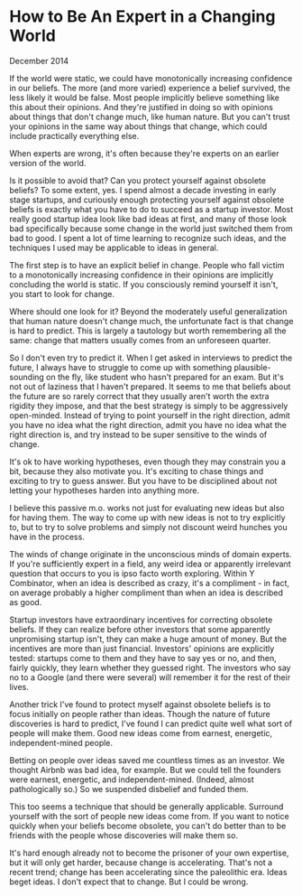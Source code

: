 # How to Be An Expert in a Changing  World
December 2014

If the world were static, we could have monotonically increasing
confidence in our beliefs. The more (and more varied) experience a
belief survived, the less likely it would be false. Most people
implicitly believe something like this about their opinions. And they're
justified in doing so with opinions about things that don't change much,
like human nature. But you can't trust your opinions in the same way
about things that change, which could include practically everything
else.

When experts are wrong, it's often because they're experts on an earlier
version of the world.

Is it possible to avoid that? Can you protect yourself against obsolete
beliefs? To some extent, yes. I spend almost a decade investing in early
stage startups, and curiously enough protecting yourself against
obsolete beliefs is exactly what you have to do to succeed as a startup
investor. Most really good startup idea look like bad ideas at first,
and many of those look bad specifically because some change in the world
just switched them from bad to good. I spent a lot of time learning to
recognize such ideas, and the techniques I used may be applicable to
ideas in general.

The first step is to have an explicit belief in change. People who fall
victim to a monotonically increasing confidence in their opinions are
implicitly concluding the world is static. If you consciously remind
yourself it isn't, you start to look for change.

Where should one look for it? Beyond the moderately useful
generalization that human nature doesn't change much, the unfortunate
fact is that change is hard to predict. This is largely a tautology but
worth remembering all the same: change that matters usually comes from
an unforeseen quarter.


So I don't even try to predict it. When I get asked in interviews to
predict the future, I always have to struggle to come up with something
plausible-sounding on the fly, like student who hasn't prepared for an
exam. But it's not out of laziness that I haven't prepared. It seems to
me that beliefs about the future are so rarely correct that they usually
aren't worth the extra rigidity they impose, and that the best strategy
is simply to be aggressively open-minded. Instead of trying to point
yourself in the right direction, admit you have no idea what the right
direction, admit you have no idea what the right direction is, and try
instead to be super sensitive to the winds of change.

It's ok to have working hypotheses, even though they may constrain you a
bit, because they also motivate you. It's exciting to chase things and
exciting to try to guess answer. But you have to be disciplined about
not letting your hypotheses harden into anything more.

I believe this passive m.o. works not just for evaluating new ideas but
also for having them. The way to come up with new ideas is not to try
explicitly to, but to try to solve problems and simply not discount
weird hunches you have in the process.

The winds of change originate in the unconscious minds of domain
experts. If you're sufficiently expert in a field, any weird idea or
apparently irrelevant question that occurs to you is ipso facto worth
exploring. Within Y Combinator, when an idea is described as crazy, it's
a compliment - in fact, on average probably a higher compliment than when an idea is described as good.


Startup investors have extraordinary incentives for correcting obsolete
beliefs. If they can realize before other investors that some apparently
unpromising startup isn't, they can make a huge amount of money. But the
incentives are more than just financial. Investors' opinions are
explicitly tested: startups come to them and they have to say yes or no,
and then, fairly quickly, they learn whether they guessed right. The
investors who say no to a Google (and there were several) will remember
it for the rest of their lives.

Another trick I've found to protect myself against obsolete beliefs is
to focus initially on people rather than ideas. Though the nature of
future discoveries is hard to predict, I've found I can predict quite
well what sort of people will make them. Good new ideas come from
earnest, energetic, independent-mined people.

Betting on people over ideas saved me countless times as an  investor.
We thought Airbnb was bad idea, for example. But we could tell the
founders were earnest, energetic, and independent-mined. (Indeed, almost
pathologically so.) So we suspended disbelief and funded them.

This too seems a technique that should be generally applicable. Surround
yourself with the sort of people new ideas come from. If you want to
notice quickly when your beliefs become obsolete, you can't do better
than to be friends with the people whose discoveries will make them so.

It's hard enough already not to become the prisoner of your own
expertise, but it will only get harder, because change is accelerating.
That's not a recent trend; change has been accelerating since the
paleolithic era. Ideas beget ideas. I don't expect that to change. But I
could be wrong.


